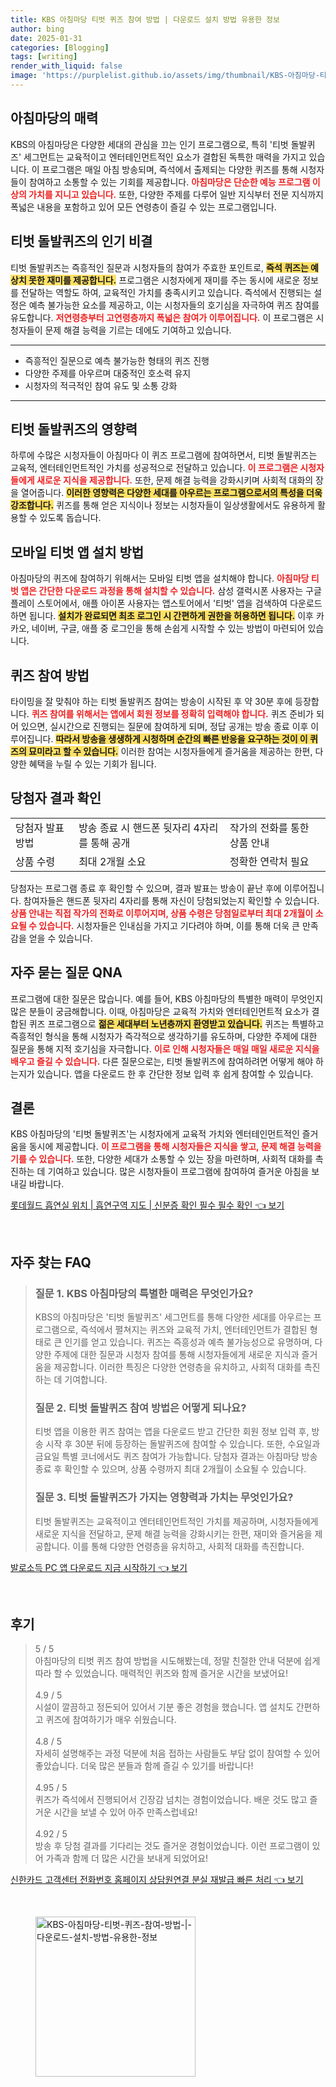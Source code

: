 ```yaml
---
title: KBS 아침마당 티벗 퀴즈 참여 방법 | 다운로드 설치 방법 유용한 정보
author: bing
date: 2025-01-31
categories: [Blogging]
tags: [writing]
render_with_liquid: false
image: 'https://purplelist.github.io/assets/img/thumbnail/KBS-아침마당-티벗-퀴즈-참여-방법-|-다운로드-설치-방법-유용한-정보.webp'
---
```

<h2 id='아침마당의 매력'>아침마당의 매력</h2>

<p>KBS의 아침마당은 다양한 세대의 관심을 끄는 인기 프로그램으로, 특히 '티벗 돌발퀴즈' 세그먼트는 교육적이고 엔터테인먼트적인 요소가 결합된 독특한 매력을 가지고 있습니다. 이 프로그램은 매일 아침 방송되며, 즉석에서 출제되는 다양한 퀴즈를 통해 시청자들이 참여하고 소통할 수 있는 기회를 제공합니다. <b><span style="color: #ee2323;">아침마당은 단순한 예능 프로그램 이상의 가치를 지니고 있습니다.</span></b> 또한, 다양한 주제를 다루어 일반 지식부터 전문 지식까지 폭넓은 내용을 포함하고 있어 모든 연령층이 즐길 수 있는 프로그램입니다.</p>

<h2 id='티벗 돌발퀴즈의 인기 비결'>티벗 돌발퀴즈의 인기 비결</h2>

<p>티벗 돌발퀴즈는 즉흥적인 질문과 시청자들의 참여가 주효한 포인트로, <b><span style="background-color: #ffe066;">즉석 퀴즈는 예상치 못한 재미를 제공합니다.</span></b> 프로그램은 시청자에게 재미를 주는 동시에 새로운 정보를 전달하는 역할도 하여, 교육적인 가치를 충족시키고 있습니다. 즉석에서 진행되는 설정은 예측 불가능한 요소를 제공하고, 이는 시청자들의 호기심을 자극하여 퀴즈 참여를 유도합니다. <b><span style="color: #ee2323;">저연령층부터 고연령층까지 폭넓은 참여가 이루어집니다.</span></b> 이 프로그램은 시청자들이 문제 해결 능력을 기르는 데에도 기여하고 있습니다.</p>

<hr />

<ul>
    <li>즉흥적인 질문으로 예측 불가능한 형태의 퀴즈 진행</li>
    <li>다양한 주제를 아우르며 대중적인 호소력 유지</li>
    <li>시청자의 적극적인 참여 유도 및 소통 강화</li>
</ul>

<hr />

<h2 id='티벗 돌발퀴즈의 영향력'>티벗 돌발퀴즈의 영향력</h2>

<p>하루에 수많은 시청자들이 아침마다 이 퀴즈 프로그램에 참여하면서, 티벗 돌발퀴즈는 교육적, 엔터테인먼트적인 가치를 성공적으로 전달하고 있습니다. <b><span style="color: #ee2323;">이 프로그램은 시청자들에게 새로운 지식을 제공합니다.</span></b> 또한, 문제 해결 능력을 강화시키며 사회적 대화의 장을 열어줍니다. <b><span style="background-color: #ffe066;">이러한 영향력은 다양한 세대를 아우르는 프로그램으로서의 특성을 더욱 강조합니다.</span></b> 퀴즈를 통해 얻은 지식이나 정보는 시청자들이 일상생활에서도 유용하게 활용할 수 있도록 돕습니다.</p>

<h2 id='모바일 티벗 앱 설치 방법'>모바일 티벗 앱 설치 방법</h2>

<p>아침마당의 퀴즈에 참여하기 위해서는 모바일 티벗 앱을 설치해야 합니다. <b><span style="color: #ee2323;">아침마당 티벗 앱은 간단한 다운로드 과정을 통해 설치할 수 있습니다.</span></b> 삼성 갤럭시폰 사용자는 구글 플레이 스토어에서, 애플 아이폰 사용자는 앱스토어에서 '티벗' 앱을 검색하여 다운로드하면 됩니다. <b><span style="background-color: #ffe066;">설치가 완료되면 최초 로그인 시 간편하게 권한을 허용하면 됩니다.</span></b> 이후 카카오, 네이버, 구글, 애플 중 로그인을 통해 손쉽게 시작할 수 있는 방법이 마련되어 있습니다.</p>

<h2 id='퀴즈 참여 방법'>퀴즈 참여 방법</h2>

<p>타이밍을 잘 맞춰야 하는 티벗 돌발퀴즈 참여는 방송이 시작된 후 약 30분 후에 등장합니다. <b><span style="color: #ee2323;">퀴즈 참여를 위해서는 앱에서 회원 정보를 정확히 입력해야 합니다.</span></b> 퀴즈 준비가 되어 있으면, 실시간으로 진행되는 질문에 참여하게 되며, 정답 공개는 방송 종료 이후 이루어집니다. <b><span style="background-color: #ffe066;">따라서 방송을 생생하게 시청하며 순간의 빠른 반응을 요구하는 것이 이 퀴즈의 묘미라고 할 수 있습니다.</span></b> 이러한 참여는 시청자들에게 즐거움을 제공하는 한편, 다양한 혜택을 누릴 수 있는 기회가 됩니다.</p>

<h2 id='당첨자 결과 확인'>당첨자 결과 확인</h2>

<table>
    <tr>
        <td>당첨자 발표 방법</td>
        <td>방송 종료 시 핸드폰 뒷자리 4자리를 통해 공개</td>
        <td>작가의 전화를 통한 상품 안내</td>
    </tr>
    <tr>
        <td>상품 수령</td>
        <td>최대 2개월 소요</td>
        <td>정확한 연락처 필요</td>
    </tr>
</table>

<p>당첨자는 프로그램 종료 후 확인할 수 있으며, 결과 발표는 방송이 끝난 후에 이루어집니다. 참여자들은 핸드폰 뒷자리 4자리를 통해 자신이 당첨되었는지 확인할 수 있습니다. <b><span style="color: #ee2323;">상품 안내는 직접 작가의 전화로 이루어지며, 상품 수령은 당첨일로부터 최대 2개월이 소요될 수 있습니다.</span></b> 시청자들은 인내심을 가지고 기다려야 하며, 이를 통해 더욱 큰 만족감을 얻을 수 있습니다.</p>

<h2 id='자주 묻는 질문 QNA'>자주 묻는 질문 QNA</h2>

<p>프로그램에 대한 질문은 많습니다. 예를 들어, KBS 아침마당의 특별한 매력이 무엇인지 많은 분들이 궁금해합니다. 이때, 아침마당은 교육적 가치와 엔터테인먼트적 요소가 결합된 퀴즈 프로그램으로 <b><span style="background-color: #ffe066;">젊은 세대부터 노년층까지 환영받고 있습니다.</span></b> 퀴즈는 특별하고 즉흥적인 형식을 통해 시청자가 즉각적으로 생각하기를 유도하며, 다양한 주제에 대한 질문을 통해 지적 호기심을 자극합니다. <b><span style="color: #ee2323;">이로 인해 시청자들은 매일 매일 새로운 지식을 배우고 즐길 수 있습니다.</span></b> 다른 질문으로는, 티벗 돌발퀴즈에 참여하려면 어떻게 해야 하는지가 있습니다. 앱을 다운로드 한 후 간단한 정보 입력 후 쉽게 참여할 수 있습니다.</p>

<h2 id='결론'>결론</h2>

<p>KBS 아침마당의 '티벗 돌발퀴즈'는 시청자에게 교육적 가치와 엔터테인먼트적인 즐거움을 동시에 제공합니다. <b><span style="color: #ee2323;">이 프로그램을 통해 시청자들은 지식을 쌓고, 문제 해결 능력을 기를 수 있습니다.</span></b> 또한, 다양한 세대가 소통할 수 있는 장을 마련하며, 사회적 대화를 촉진하는 데 기여하고 있습니다. 많은 시청자들이 프로그램에 참여하여 즐거운 아침을 보내길 바랍니다.</p>
<p><a class="click-button" title="롯데월드 흡연실 위치 | 흡연구역 지도 | 신분증 확인 필수 필수 확인" href="https://purplelist.github.io/posts/%EB%A1%AF%EB%8D%B0%EC%9B%94%EB%93%9C-%ED%9D%A1%EC%97%B0%EC%8B%A4-%EC%9C%84%EC%B9%98-%ED%9D%A1%EC%97%B0%EA%B5%AC%EC%97%AD-%EC%A7%80%EB%8F%84-%EC%8B%A0%EB%B6%84%EC%A6%9D-%ED%99%95%EC%9D%B8-%ED%95%84%EC%88%98-%ED%95%84%EC%88%98-%ED%99%95%EC%9D%B8/" rel="dofollow">롯데월드 흡연실 위치 | 흡연구역 지도 | 신분증 확인 필수 필수 확인 👈 보기</a></p><br>
<h2 id='자주_찾는_FAQ'>자주 찾는 FAQ</h2>
<div itemscope="" itemtype="https://schema.org/FAQPage"> 
<blockquote> 
<div itemscope="" itemprop="mainEntity" itemtype="https://schema.org/Question"> 
<h3 itemprop="name">질문 1. KBS 아침마당의 특별한 매력은 무엇인가요?</h3> 
<div itemscope="" itemprop="acceptedAnswer" itemtype="https://schema.org/Answer"> 
<span itemprop="text"> 
<p>KBS의 아침마당은 '티벗 돌발퀴즈' 세그먼트를 통해 다양한 세대를 아우르는 프로그램으로, 즉석에서 펼쳐지는 퀴즈와 교육적 가치, 엔터테인먼트가 결합된 형태로 큰 인기를 얻고 있습니다. 퀴즈는 즉흥성과 예측 불가능성으로 유명하며, 다양한 주제에 대한 질문과 시청자 참여를 통해 시청자들에게 새로운 지식과 즐거움을 제공합니다. 이러한 특징은 다양한 연령층을 유치하고, 사회적 대화를 촉진하는 데 기여합니다.</p> 
</span> 
</div> 
</div> 

<div itemscope="" itemprop="mainEntity" itemtype="https://schema.org/Question"> 
<h3 itemprop="name">질문 2. 티벗 돌발퀴즈 참여 방법은 어떻게 되나요?</h3> 
<div itemscope="" itemprop="acceptedAnswer" itemtype="https://schema.org/Answer"> 
<span itemprop="text"> 
<p>티벗 앱을 이용한 퀴즈 참여는 앱을 다운로드 받고 간단한 회원 정보 입력 후, 방송 시작 후 30분 뒤에 등장하는 돌발퀴즈에 참여할 수 있습니다. 또한, 수요일과 금요일 특별 코너에서도 퀴즈 참여가 가능합니다. 당첨자 결과는 아침마당 방송 종료 후 확인할 수 있으며, 상품 수령까지 최대 2개월이 소요될 수 있습니다.</p> 
</span> 
</div> 
</div> 

<div itemscope="" itemprop="mainEntity" itemtype="https://schema.org/Question"> 
<h3 itemprop="name">질문 3. 티벗 돌발퀴즈가 가지는 영향력과 가치는 무엇인가요?</h3> 
<div itemscope="" itemprop="acceptedAnswer" itemtype="https://schema.org/Answer"> 
<span itemprop="text"> 
<p>티벗 돌발퀴즈는 교육적이고 엔터테인먼트적인 가치를 제공하며, 시청자들에게 새로운 지식을 전달하고, 문제 해결 능력을 강화시키는 한편, 재미와 즐거움을 제공합니다. 이를 통해 다양한 연령층을 유치하고, 사회적 대화를 촉진합니다.</p> 
</span> 
</div> 
</div> 
</blockquote> 
</div>
<p><a class="click-button" title="발로소득 PC 앱 다운로드 지금 시작하기" href="https://purplelist.github.io/posts/%EB%B0%9C%EB%A1%9C%EC%86%8C%EB%93%9D-PC-%EC%95%B1-%EB%8B%A4%EC%9A%B4%EB%A1%9C%EB%93%9C-%EC%A7%80%EA%B8%88-%EC%8B%9C%EC%9E%91%ED%95%98%EA%B8%B0/" rel="dofollow">발로소득 PC 앱 다운로드 지금 시작하기 👈 보기</a></p><br>
<h2 id='후기'>후기</h2>
<div itemscope itemtype="https://schema.org/Product">
  <blockquote>
  <div itemprop="review" itemscope itemtype="https://schema.org/Review">
      <div itemprop="reviewRating" itemscope itemtype="https://schema.org/Rating"> <span itemprop="ratingValue">5</span> / <span itemprop="bestRating">5</span> </div>
      <span itemprop="reviewBody">아침마당의 티벗 퀴즈 참여 방법을 시도해봤는데, 정말 친절한 안내 덕분에 쉽게 따라 할 수 있었습니다. 매력적인 퀴즈와 함께 즐거운 시간을 보냈어요!</span>
  </div>
  <br>
  <div itemprop="review" itemscope itemtype="https://schema.org/Review">
      <div itemprop="reviewRating" itemscope itemtype="https://schema.org/Rating"> <span itemprop="ratingValue">4.9</span> / <span itemprop="bestRating">5</span> </div>
      <span itemprop="reviewBody">시설이 깔끔하고 정돈되어 있어서 기분 좋은 경험을 했습니다. 앱 설치도 간편하고 퀴즈에 참여하기가 매우 쉬웠습니다.</span>
  </div>
  <br>
  <div itemprop="review" itemscope itemtype="https://schema.org/Review">
      <div itemprop="reviewRating" itemscope itemtype="https://schema.org/Rating"> <span itemprop="ratingValue">4.8</span> / <span itemprop="bestRating">5</span> </div>
      <span itemprop="reviewBody">자세히 설명해주는 과정 덕분에 처음 접하는 사람들도 부담 없이 참여할 수 있어 좋았습니다. 더욱 많은 분들과 함께 즐길 수 있기를 바랍니다!</span>
  </div>
  <br>
  <div itemprop="review" itemscope itemtype="https://schema.org/Review">
      <div itemprop="reviewRating" itemscope itemtype="https://schema.org/Rating"> <span itemprop="ratingValue">4.95</span> / <span itemprop="bestRating">5</span> </div>
      <span itemprop="reviewBody">퀴즈가 즉석에서 진행되어서 긴장감 넘치는 경험이었습니다. 배운 것도 많고 즐거운 시간을 보낼 수 있어 아주 만족스럽네요!</span>
  </div>
  <br>
  <div itemprop="review" itemscope itemtype="https://schema.org/Review">
      <div itemprop="reviewRating" itemscope itemtype="https://schema.org/Rating"> <span itemprop="ratingValue">4.92</span> / <span itemprop="bestRating">5</span> </div>
      <span itemprop="reviewBody">방송 후 당첨 결과를 기다리는 것도 즐거운 경험이었습니다. 이런 프로그램이 있어 가족과 함께 더 많은 시간을 보내게 되었어요!</span>
  </div>
  </blockquote>
</div>
<p><a class="click-button" title="신한카드 고객센터 전화번호 홈페이지 상담원연결 분실 재발급 빠른 처리" href="https://purplelist.github.io/posts/%EC%8B%A0%ED%95%9C%EC%B9%B4%EB%93%9C-%EA%B3%A0%EA%B0%9D%EC%84%BC%ED%84%B0-%EC%A0%84%ED%99%94%EB%B2%88%ED%98%B8-%ED%99%88%ED%8E%98%EC%9D%B4%EC%A7%80-%EC%83%81%EB%8B%B4%EC%9B%90%EC%97%B0%EA%B2%B0-%EB%B6%84%EC%8B%A4-%EC%9E%AC%EB%B0%9C%EA%B8%89-%EB%B9%A0%EB%A5%B8-%EC%B2%98%EB%A6%AC/" rel="dofollow">신한카드 고객센터 전화번호 홈페이지 상담원연결 분실 재발급 빠른 처리 👈 보기</a></p><br>
<figure class="image"><img src="https://purplelist.github.io/assets/img/thumbnail/KBS-아침마당-티벗-퀴즈-참여-방법-|-다운로드-설치-방법-유용한-정보.webp" alt="KBS-아침마당-티벗-퀴즈-참여-방법-|-다운로드-설치-방법-유용한-정보" width="256" height="256"></figure>